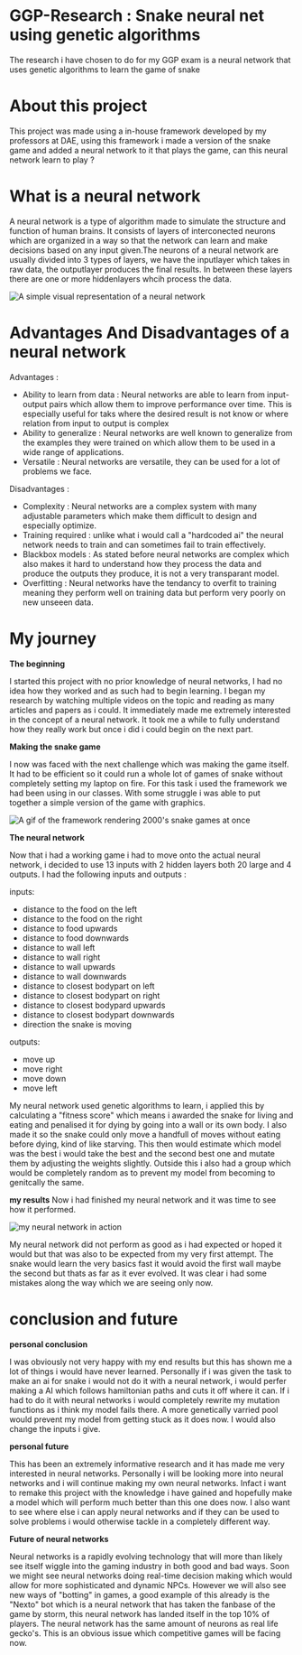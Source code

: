# GGP-Research : Snake neural net using genetic algorithms 
The research i have chosen to do for my GGP exam is a neural network that uses genetic algorithms to learn the game of snake


# About this project
This project was made using a in-house framework developed by my professors at DAE, using this framework i made a version of the snake game and added a neural network to it that plays the game, can this neural network learn to play ?

# What is a neural network
A neural network is a type of algorithm made to simulate the structure and function of human brains. It consists of layers of interconected neurons which are organized in a way so that the network can learn and make decisions based on any input given.The neurons of a neural network are usually divided into 3 types of layers, we have the inputlayer which takes in raw data, the outputlayer produces the final results. In between these layers there are one or more hiddenlayers whcih process the data.


![A simple visual representation of a neural network](https://www.investopedia.com/thmb/5-hnhHpOzLM2GVXPlSstg8tJYLw=/1500x0/filters:no_upscale():max_bytes(150000):strip_icc()/dotdash_Final_Neural_Network_Apr_2020-01-5f4088dfda4c49d99a4d927c9a3a5ba0.jpg)

# Advantages And Disadvantages of a neural network

Advantages :
- Ability to learn from data : Neural networks are able to learn from input-output pairs which allow them to improve performance over time. This is especially useful for taks where the desired result is not know or where relation from input to output is complex
- Ability to generalize : Neural networks are well known to generalize from the examples they were trained on which allow them to be used in a wide range of applications.
- Versatile : Neural networks are versatile, they can be used for a lot of problems we face.

Disadvantages : 
- Complexity : Neural networks are a complex system with many adjustable parameters which make them difficult to design and especially optimize.
- Training required : unlike what i would call a "hardcoded ai" the neural network needs to train and can sometimes fail to train effectively.
- Blackbox models : As stated before neural networks are complex which also makes it hard to understand how they process the data and produce the outputs they produce, it is not a very transparant model.
- Overfitting : Neural networks have the tendancy to overfit to training meaning they perform well on training data but perform very poorly on new unseeen data.

# My journey

**The beginning**

I started this project with no prior knowledge of neural networks, I had no idea how they worked and as such had to begin learning. I began my research by watching multiple videos on the topic and reading as many articles and papers as i could. It immediately made me extremely interested in the concept of a neural network. It took me a while to fully understand how they really work but once i did i could begin on the next part.

**Making the snake game**

I now was faced with the next challenge which was making the game itself. It had to be efficient so it could run a whole lot of games of snake without completely setting my laptop on fire. For this task i used the framework we had been using in our classes. With some struggle i was able to put together a simple version of the game with graphics.

![A gif of the framework rendering 2000's snake games at once](https://media.giphy.com/media/Rr3g42qTgppumRrBYo/giphy.gif)

**The neural network**

Now that i had a working game i had to move onto the actual neural network, i decided to use 13 inputs with 2 hidden layers both 20 large and 4 outputs. I had the following inputs and outputs :

inputs:

- distance to the food on the left
- distance to the food on the right
- distance to food upwards
- distance to food downwards
- distance to wall left
- distance to wall right
- distance to wall upwards
- distance to wall downwards
- distance to closest bodypart on left
- distance to closest bodypart on right
- distance to closest bodypard upwards
- distance to closest bodypart downwards
- direction the snake is moving

outputs:

- move up
- move right
- move down
- move left

My neural network used genetic algorithms to learn, i applied this by calculating a "fitness score" which means i awarded the snake for living and eating and penalised it for dying by going into a wall or its own body. I also made it so the snake could only move a handfull of moves without eating before dying, kind of like starving. This then would estimate which model was the best i would take the best and the second best one and mutate them by adjusting the weights slightly. Outside this i also had a group which would be completely random as to prevent my model from becoming to genitcally the same.

**my results**
Now i had finished my neural network and it was time to see how it performed.

![my neural network in action](https://media.giphy.com/media/ktK8tlFp84YQozw9TU/giphy.gif)

My neural network did not perform as good as i had expected or hoped it would but that was also to be expected from my very first attempt. The snake would learn the very basics fast it would avoid the first wall maybe the second but thats as far as it ever evolved. It was clear i had some mistakes along the way which we are seeing only now.

# conclusion and future

**personal conclusion**

I was obviously not very happy with my end results but this has shown me a lot of things i would have never learned. Personally if i was given the task to make an ai for snake i would not do it with a neural network, i would perfer making a AI which follows hamiltonian paths and cuts it off where it can. If i had to do it with neural networks i would completely rewrite my mutation functions as i think my model fails there. A more genetically varried pool would prevent my model from getting stuck as it does now. I would also change the inputs i give.

**personal future**

This has been an extremely informative research and it has made me very interested in neural networks. Personally i will be looking more into neural networks and i will continue making my own neural networks. Infact i want to remake this project with the knowledge i have gained and hopefully make a model which will perform much better than this one does now. I also want to see where else i can apply neural networks and if they can be used to solve problems i would otherwise tackle in a completely different way.

**Future of neural networks**

Neural networks is a rapidly evolving technology that will more than likely see itself wiggle into the gaming industry in both good and bad ways. Soon we might see neural networks doing real-time decision making which would allow for more sophisticated and dynamic NPCs. However we will also see new ways of "botting" in games, a good example of this already is the "Nexto" bot which is a neural network that has taken the fanbase of the game by storm, this neural network has landed itself in the top 10% of players. The neural network has the same amount of neurons as real life gecko's. This is an obvious issue which competitive games will be facing now.

